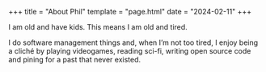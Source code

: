 +++
title = "About Phil"
template = "page.html"
date = "2024-02-11"
+++

I am old and have kids. This means I am old and tired.

I do software management things and, when I’m not too tired, I enjoy being a cliché by playing videogames, reading sci-fi, writing open source code and pining for a past that never existed.